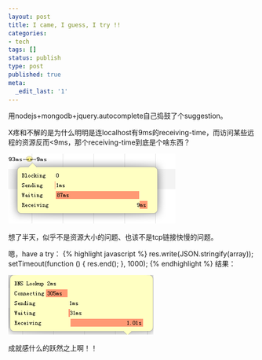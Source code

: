 ```yaml
---
layout: post
title: I came, I guess, I try !!
categories:
- tech
tags: []
status: publish
type: post
published: true
meta:
  _edit_last: '1'
---
```

用nodejs+mongodb+jquery.autocomplete自己捣鼓了个suggestion。

X疼和不解的是为什么明明是连localhost有9ms的receiving-time，而访问某些远程的资源反而&lt;9ms，那个receiving-time到底是个啥东西？

![capture1](/assets/images/QQ1.png)

想了半天，似乎不是资源大小的问题、也该不是tcp链接快慢的问题。

嗯，have a try：
{% highlight javascript %}
res.write(JSON.stringify(array));
setTimeout(function () {
	res.end();
}, 1000);
{% endhighlight %}
结果：

![capture2](/assets/images/QQ2.png)

成就感什么的跃然之上啊！！
